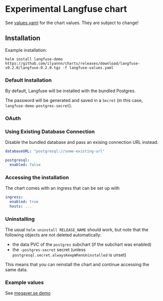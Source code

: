 # Experimental Langfuse chart

See [values.yaml](values.yaml) for the chart values. They are subject to change!

## Installation

Example installation:

```shell
helm install langfuse-demo https://github.com/ilyannn/charts/releases/download/langfuse-v0.2.0/langfuse-0.2.0.tgz -f langfuse-values.yaml
```

### Default Installation

By default, Langfuse will be installed with the bundled Postgres.

The password will be generated and saved in a `Secret` (in this case, `langfuse-demo-postgres-secret`).


### OAuth 

### Using Existing Database Connection

Disable the bundled database and pass an exising connection URL instead.

```yaml
databaseURL: "postgresql://some-existing-url"

postgresql:
  enabled: false
```


### Accessing the installation

The chart comes with an ingress that can be set up with

```yaml
ingress:
  enabled: true
  hosts: ...
```


### Uninstalling


The usual `helm uninstall RELEASE_NAME` should work, but note that the following objects are not deleted automatically:

- the data PVC of the `postgres` subchart (if the subchart was enabled)
- the `-postgres-secret` secret (unless `postgresql.secret.alwaysKeepWhenUninstalled` is unset)

This means that you can reinstall the chart and continue accessing the same data. 


### Example values

See [megaver.se demo](https://docs.cluster.megaver.se/cluster/langfuse-demo-values.yaml)
